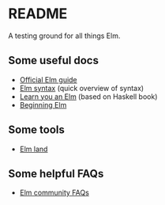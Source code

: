 # README

A testing ground for all things Elm.

## Some useful docs

- [Official Elm guide](https://guide.elm-lang.org/)
- [Elm syntax](https://elm-lang.org/docs/syntax) (quick overview of syntax)
- [Learn you an Elm](https://learnyouanelm.github.io/) (based on Haskell book)
- [Beginning Elm](https://elmprogramming.com/)

## Some tools

- [Elm land](https://elm.land)

## Some helpful FAQs

- [Elm community FAQs](https://faq.elm-community.org)
